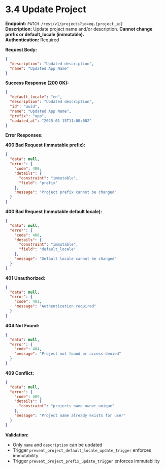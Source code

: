# 3.4 Update Project

**Endpoint:** `PATCH /rest/v1/projects?id=eq.{project_id}`  
**Description:** Update project name and/or description. **Cannot change prefix or default_locale (immutable).**  
**Authentication:** Required

**Request Body:**

```json
{
  "description": "Updated description",
  "name": "Updated App Name"
}
```

**Success Response (200 OK):**

```json
{
  "default_locale": "en",
  "description": "Updated description",
  "id": "uuid",
  "name": "Updated App Name",
  "prefix": "app",
  "updated_at": "2025-01-15T11:00:00Z"
}
```

**Error Responses:**

**400 Bad Request (Immutable prefix):**

```json
{
  "data": null,
  "error": {
    "code": 400,
    "details": {
      "constraint": "immutable",
      "field": "prefix"
    },
    "message": "Project prefix cannot be changed"
  }
}
```

**400 Bad Request (Immutable default locale):**

```json
{
  "data": null,
  "error": {
    "code": 400,
    "details": {
      "constraint": "immutable",
      "field": "default_locale"
    },
    "message": "Default locale cannot be changed"
  }
}
```

**401 Unauthorized:**

```json
{
  "data": null,
  "error": {
    "code": 401,
    "message": "Authentication required"
  }
}
```

**404 Not Found:**

```json
{
  "data": null,
  "error": {
    "code": 404,
    "message": "Project not found or access denied"
  }
}
```

**409 Conflict:**

```json
{
  "data": null,
  "error": {
    "code": 409,
    "details": {
      "constraint": "projects_name_owner_unique"
    },
    "message": "Project name already exists for user"
  }
}
```

**Validation:**

- Only `name` and `description` can be updated
- Trigger `prevent_project_default_locale_update_trigger` enforces immutability
- Trigger `prevent_project_prefix_update_trigger` enforces immutability
